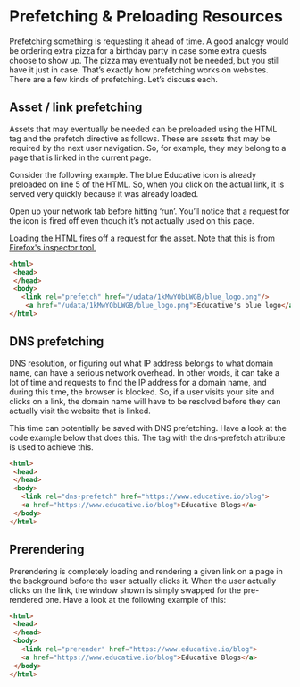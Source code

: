 # Prefetching & Preloading Resources
Prefetching something is requesting it ahead of time. A good analogy would be ordering extra pizza for a birthday party in case some extra guests choose to show up. The pizza may eventually not be needed, but you still have it just in case. That’s exactly how prefetching works on websites. There are a few kinds of prefetching. Let’s discuss each.

## Asset / link prefetching
Assets that may eventually be needed can be preloaded using the HTML <link> tag and the prefetch directive as follows. These are assets that may be required by the next user navigation. So, for example, they may belong to a page that is linked in the current page.

Consider the following example. The blue Educative icon is already preloaded on line 5 of the HTML. So, when you click on the actual link, it is served very quickly because it was already loaded.

Open up your network tab before hitting ‘run’. You’ll notice that a request for the icon is fired off even though it’s not actually used on this page.

[Loading the HTML fires off a request for the asset. Note that this is from Firefox's inspector tool.](./p.jpg)

```html
<html>
 <head>
 </head>
 <body>
   <link rel="prefetch" href="/udata/1kMwYObLWGB/blue_logo.png"/>
    <a href="/udata/1kMwYObLWGB/blue_logo.png">Educative's blue logo</a> </body>
</html>
```

## DNS prefetching
DNS resolution, or figuring out what IP address belongs to what domain name, can have a serious network overhead. In other words, it can take a lot of time and requests to find the IP address for a domain name, and during this time, the browser is blocked. So, if a user visits your site and clicks on a link, the domain name will have to be resolved before they can actually visit the website that is linked.

This time can potentially be saved with DNS prefetching. Have a look at the code example below that does this. The <link> tag with the dns-prefetch attribute is used to achieve this.

```html
<html>
 <head>
 </head>
 <body>
   <link rel="dns-prefetch" href="https://www.educative.io/blog">
   <a href="https://www.educative.io/blog">Educative Blogs</a>
 </body>
</html>
```

## Prerendering
Prerendering is completely loading and rendering a given link on a page in the background before the user actually clicks it. When the user actually clicks on the link, the window shown is simply swapped for the pre-rendered one. Have a look at the following example of this:

```html
<html>
 <head>
 </head>
 <body>
   <link rel="prerender" href="https://www.educative.io/blog">
   <a href="https://www.educative.io/blog">Educative Blogs</a>
 </body>
</html>
```
